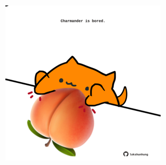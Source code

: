 <!-- built at 13/08/2022, 24:01:40 UTC -->
<p align="center">
  <img width="500" height="500" src="./ReadmeImage.svg">
</p>
